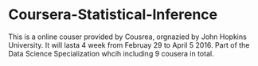 # Coursera-Statistical-Inference
This is a online couser provided by Cousrea, orgnazied by John Hopkins University. 
It will lasta 4 week from Februay 29 to April 5 2016.
Part of the Data Science Specialization whcih including 9 cousera in total.
